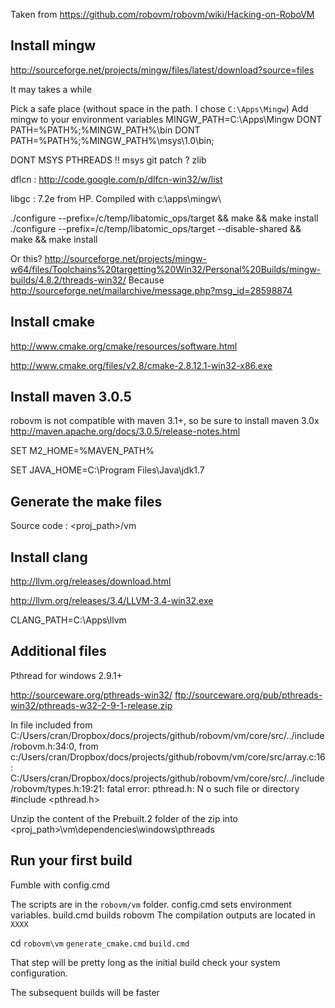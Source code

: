 Taken from https://github.com/robovm/robovm/wiki/Hacking-on-RoboVM


## Install mingw

http://sourceforge.net/projects/mingw/files/latest/download?source=files

It may takes a while

Pick a safe place (without space in the path. I chose `C:\Apps\Mingw`)
Add mingw to your environment variables 
MINGW_PATH=C:\Apps\Mingw
DONT PATH=%PATH%;%MINGW_PATH%\bin
DONT PATH=%PATH%;%MINGW_PATH%\msys\1.0\bin;

DONT MSYS
PTHREADS !!
msys git patch ?
zlib 

dflcn : http://code.google.com/p/dlfcn-win32/w/list

libgc : 7.2e from HP.  Compiled with c:\apps\mingw\

./configure --prefix=/c/temp/libatomic_ops/target && make && make install
./configure --prefix=/c/temp/libatomic_ops/target --disable-shared && make && make install


Or this? 
http://sourceforge.net/projects/mingw-w64/files/Toolchains%20targetting%20Win32/Personal%20Builds/mingw-builds/4.8.2/threads-win32/
Because http://sourceforge.net/mailarchive/message.php?msg_id=28598874


## Install cmake 

http://www.cmake.org/cmake/resources/software.html

http://www.cmake.org/files/v2.8/cmake-2.8.12.1-win32-x86.exe

## Install maven 3.0.5
robovm is not compatible with maven 3.1+, so be sure to install maven 3.0x
http://maven.apache.org/docs/3.0.5/release-notes.html

SET M2_HOME=%MAVEN_PATH%

SET JAVA_HOME=C:\Program Files\Java\jdk1.7

## Generate the make files 

Source code : <proj_path>/vm


## Install clang 

http://llvm.org/releases/download.html

http://llvm.org/releases/3.4/LLVM-3.4-win32.exe

CLANG_PATH=C:\Apps\llvm

## Additional files

Pthread for windows 2.9.1+

http://sourceware.org/pthreads-win32/
ftp://sourceware.org/pub/pthreads-win32/pthreads-w32-2-9-1-release.zip

In file included from C:/Users/cran/Dropbox/docs/projects/github/robovm/vm/core/src/../include/robovm.h:34:0,
                 from c:/Users/cran/Dropbox/docs/projects/github/robovm/vm/core/src/array.c:16:
C:/Users/cran/Dropbox/docs/projects/github/robovm/vm/core/src/../include/robovm/types.h:19:21: fatal error: pthread.h: N
o such file or directory
 #include <pthread.h>

 Unzip the content of the Prebuilt.2 folder of the zip into <proj_path>\vm\dependencies\windows\pthreads



## Run your first build

Fumble with config.cmd

The scripts are in the `robovm/vm` folder.
config.cmd sets environment variables.
build.cmd builds robovm
The compilation outputs are located in `XXXX`

cd `robovm\vm`
`generate_cmake.cmd`
`build.cmd`

That step will be pretty long as the initial build check your system configuration.

The subsequent builds will be faster